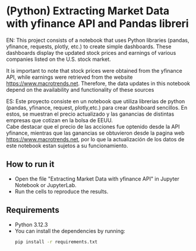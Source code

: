 # (Python) Extracting Market Data with yfinance API and Pandas libreri

EN:
This project consists of a notebook that uses Python libraries (pandas, yfinance, requests, plotly, etc.) to create simple dashboards. These dashboards display the updated stock prices and earnings of various companies listed on the U.S. stock market.

It is important to note that stock prices were obtained from the yfinance API, while earnings were retrieved from the website https://www.macrotrends.net. Therefore, the data updates in this notebook depend on the availability and functionality of these sources

ES:
Este proyecto consiste en un notebook que utiliza librerias de python (pandas, yfinance, request, plotly,etc.) para crear dashboard sencillos. En estos, se muestran el precio actualizado y las ganancias de distintas empresas que cotizan en la bolsa de EEUU.  
Cabe destacar que el precio de las acciones fue optenido desde la API yfinance, mientras que las ganancias se obtuvieron desde la pagina web https://www.macrotrends.net, por lo que la actualización de los datos de este notebook estan sujetos a su funcionamiento. 

## How to run it

- Open the file "Extracting Market Data with yfinance API" in Jupyter Notebook or JupyterLab.
- Run the cells to reproduce the results.

## Requirements

- Python 3.12.3
- You can install the dependencies by running: 
  ```bash
  pip install -r requirements.txt
